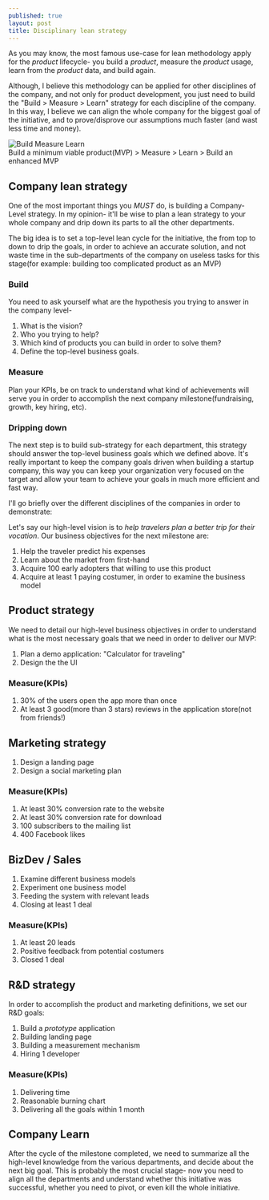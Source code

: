 ```yaml
---
published: true
layout: post
title: Disciplinary lean strategy
---
```

As you may know, the most famous use-case for lean methodology apply for the _product_ lifecycle-
you build a *product*, measure the *product* usage, learn from the *product* data, and build again.

Although, I believe this methodology can be applied for other disciplines of the company, and not only for product development,
you just need to build the "Build > Measure > Learn" strategy for each discipline of the company.
In this way, I believe we can align the whole company for the biggest goal of the initiative, and to prove/disprove our
assumptions much faster (and wast less time and money).

<img src="http://www.cu-tcdc.com/wp-content/uploads/2014/07/Diagrame-031.jpg" alt="Build Measure Learn" style="max-height: 400px;" /><br />
Build a minimum viable product(MVP) > Measure > Learn > Build an enhanced MVP

 
## Company lean strategy
One of the most important things you *MUST* do, is building a Company-Level strategy. In my opinion- it'll be wise to plan a
lean strategy to your whole company and drip down its parts to all the other departments.

The big idea is to set a top-level lean cycle for the initiative, the from top to down to drip the goals, in order to achieve
an accurate solution, and not waste time in the sub-departments of the company on useless tasks for this stage(for example:
building too complicated product as an MVP)

### Build
You need to ask yourself what are the hypothesis you trying to answer in the company level-

1. What is the vision?
1. Who you trying to help?
1. Which kind of products you can build in order to solve them?
1. Define the top-level business goals.

### Measure
Plan your KPIs, be on track to understand what kind of achievements will serve you in order to accomplish the next company
milestone(fundraising, growth, key hiring, etc).

### Dripping down
The next step is to build sub-strategy for each department, this strategy should answer the top-level business goals which
we defined above.
It's really important to keep the company goals driven when building a startup company, this way you can keep your organization
very focused on the target and allow your team to achieve your goals in much more efficient and fast way.

I'll go briefly over the different disciplines of the companies in order to demonstrate:

Let's say our high-level vision is to *help travelers plan a better trip for their vocation*. Our business objectives for the
next milestone are:

1. Help the traveler predict his expenses
1. Learn about the market from first-hand
1. Acquire 100 early adopters that willing to use this product
1. Acquire at least 1 paying costumer, in order to examine the business model

## Product strategy
We need to detail our high-level business objectives in order to understand what is the most necessary goals that we need
in order to deliver our MVP:

1. Plan a demo application: "Calculator for traveling"
1. Design the the UI

### Measure(KPIs)
1. 30% of the users open the app more than once
1. At least 3 good(more than 3 stars) reviews in the application store(not from friends!)

## Marketing strategy
1. Design a landing page
1. Design a social marketing plan

### Measure(KPIs)
1. At least 30% conversion rate to the website
1. At least 30% conversion rate for download
1. 100 subscribers to the mailing list
1. 400 Facebook likes

## BizDev / Sales
1. Examine different business models
1. Experiment one business model
1. Feeding the system with relevant leads
1. Closing at least 1 deal

### Measure(KPIs)
1. At least 20 leads
1. Positive feedback from potential costumers
1. Closed 1 deal

## R&D strategy
In order to accomplish the product and marketing definitions, we set our R&D goals:

1. Build a *prototype* application
1. Building landing page
1. Building a measurement mechanism
1. Hiring 1 developer

### Measure(KPIs)
1. Delivering time
1. Reasonable burning chart
1. Delivering all the goals within 1 month

## Company Learn
After the cycle of the milestone completed, we need to summarize all the high-level knowledge from the various departments,
and decide about the next big goal.
This is probably the most crucial stage- now you need to align all the departments and understand whether this initiative
was successful, whether you need to pivot, or even kill the whole initiative.